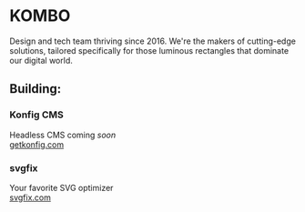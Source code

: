 # KOMBO

Design and tech team thriving since 2016. We're the makers of cutting-edge solutions, tailored specifically for those luminous rectangles that dominate our digital world.

## Building:

### Konfig CMS
Headless CMS coming *soon*<br/>
[getkonfig.com](https://getkonfig.com/)

### svgfix
Your favorite SVG optimizer<br/>
[svgfix.com](https://www.svgfix.com/)
